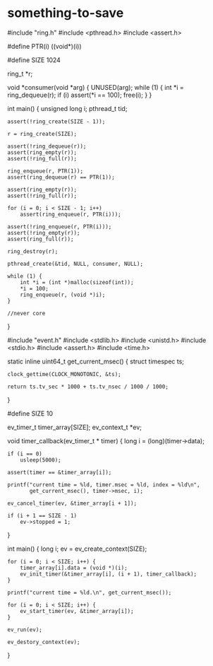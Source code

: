 something-to-save
=================

#include "ring.h"
#include <pthread.h>
#include <assert.h>

#define PTR(i) ((void*)(i))

#define SIZE 1024

ring_t *r;

void *consumer(void *arg)
{
	UNUSED(arg);
	while (1) {
		int *i = ring_dequeue(r);
		if (i)
			assert(*i == 100);
		free(i);
	}
}

int main()
{
	unsigned long i;
	pthread_t tid;

	assert(!ring_create(SIZE - 1));

	r = ring_create(SIZE);

	assert(!ring_dequeue(r));
	assert(ring_empty(r));
	assert(!ring_full(r));

	ring_enqueue(r, PTR(1));
	assert(ring_dequeue(r) == PTR(1));

	assert(ring_empty(r));
	assert(!ring_full(r));

	for (i = 0; i < SIZE - 1; i++)
		assert(ring_enqueue(r, PTR(i)));

	assert(!ring_enqueue(r, PTR(i)));
	assert(!ring_empty(r));
	assert(ring_full(r));

	ring_destroy(r);

	pthread_create(&tid, NULL, consumer, NULL);

	while (1) {
		int *i = (int *)malloc(sizeof(int));
		*i = 100;
		ring_enqueue(r, (void *)i);
	}

	//never core

}




#include "event.h"
#include <stdlib.h>
#include <unistd.h>
#include <stdio.h>
#include <assert.h>
#include <time.h>

static inline uint64_t get_current_msec()
{
	struct timespec ts;

	clock_gettime(CLOCK_MONOTONIC, &ts);

	return ts.tv_sec * 1000 + ts.tv_nsec / 1000 / 1000;
}

#define SIZE 10

ev_timer_t timer_array[SIZE];
ev_context_t *ev;

void timer_callback(ev_timer_t * timer)
{
	long i = (long)(timer->data);

	if (i == 0)
		usleep(5000);

	assert(timer == &timer_array[i]);

	printf("current time = %ld, timer.msec = %ld, index = %ld\n",
	       get_current_msec(), timer->msec, i);

	ev_cancel_timer(ev, &timer_array[i + 1]);

	if (i + 1 == SIZE - 1)
		ev->stopped = 1;
}

int main()
{
	long i;
	ev = ev_create_context(SIZE);

	for (i = 0; i < SIZE; i++) {
		timer_array[i].data = (void *)(i);
		ev_init_timer(&timer_array[i], (i + 1), timer_callback);
	}

	printf("current time = %ld.\n", get_current_msec());

	for (i = 0; i < SIZE; i++) {
		ev_start_timer(ev, &timer_array[i]);
	}

	ev_run(ev);

	ev_destory_context(ev);
}
